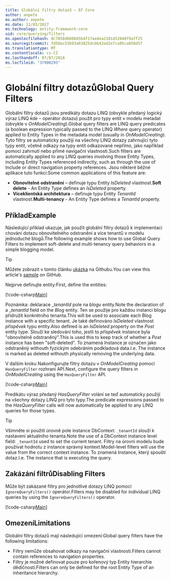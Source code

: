 ```yaml
---
title: Globální filtry dotazů – EF Core
author: anpete
ms.author: anpete
ms.date: 11/03/2017
ms.technology: entity-framework-core
uid: core/querying/filters
ms.openlocfilehash: 0c7858d660665b4f17aedea2101452048f9aff25
ms.sourcegitcommit: fd50ac53b93a03825dcbb42ed2e7ca95ca858d5f
ms.translationtype: MT
ms.contentlocale: cs-CZ
ms.lasthandoff: 07/07/2018
ms.locfileid: "37900295"
---
```

# <a name="global-query-filters"></a><span data-ttu-id="9cc75-102">Globální filtry dotazů</span><span class="sxs-lookup"><span data-stu-id="9cc75-102">Global Query Filters</span></span>

<span data-ttu-id="9cc75-103">Globální filtry dotazů jsou predikáty dotazu LINQ (obvykle předaný logický výraz LINQ *kde* – operátor dotazu) použít pro typy entit v modelu metadat (obvykle v *OnModelCreating*).</span><span class="sxs-lookup"><span data-stu-id="9cc75-103">Global query filters are LINQ query predicates (a boolean expression typically passed to the LINQ *Where* query operator) applied to Entity Types in the metadata model (usually in *OnModelCreating*).</span></span> <span data-ttu-id="9cc75-104">Tyto filtry se automaticky použijí na všechny LINQ dotazy zahrnující tyto typy entit, včetně odkazy na typy entit odkazované nepřímo, jako například pomocí zahrnutí nebo přímé navigační vlastnosti.</span><span class="sxs-lookup"><span data-stu-id="9cc75-104">Such filters are automatically applied to any LINQ queries involving those Entity Types, including Entity Types referenced indirectly, such as through the use of Include or direct navigation property references.</span></span> <span data-ttu-id="9cc75-105">Jsou některé běžné aplikace tuto funkci:</span><span class="sxs-lookup"><span data-stu-id="9cc75-105">Some common applications of this feature are:</span></span>

* <span data-ttu-id="9cc75-106">**Obnovitelné odstranění** – definuje typu Entity *IsDeleted* vlastnost.</span><span class="sxs-lookup"><span data-stu-id="9cc75-106">**Soft delete** - An Entity Type defines an *IsDeleted* property.</span></span>
* <span data-ttu-id="9cc75-107">**Víceklientská architektura** – definuje typu Entity *TenantId* vlastnost.</span><span class="sxs-lookup"><span data-stu-id="9cc75-107">**Multi-tenancy** - An Entity Type defines a *TenantId* property.</span></span>

## <a name="example"></a><span data-ttu-id="9cc75-108">Příklad</span><span class="sxs-lookup"><span data-stu-id="9cc75-108">Example</span></span>

<span data-ttu-id="9cc75-109">Následující příklad ukazuje, jak použít globální filtry dotazů k implementaci chování dotazu obnovitelného odstranění a více tenantů v modelu jednoduché blogů.</span><span class="sxs-lookup"><span data-stu-id="9cc75-109">The following example shows how to use Global Query Filters to implement soft-delete and multi-tenancy query behaviors in a simple blogging model.</span></span>

> [!TIP]
> <span data-ttu-id="9cc75-110">Můžete zobrazit v tomto článku [ukázka](https://github.com/aspnet/EntityFrameworkCore/tree/dev/samples/QueryFilters) na Githubu.</span><span class="sxs-lookup"><span data-stu-id="9cc75-110">You can view this article's [sample](https://github.com/aspnet/EntityFrameworkCore/tree/dev/samples/QueryFilters) on GitHub.</span></span>

<span data-ttu-id="9cc75-111">Nejprve definujte entity:</span><span class="sxs-lookup"><span data-stu-id="9cc75-111">First, define the entities:</span></span>

[!code-csharp[Main](../../../efcore-repo/samples/QueryFilters/Program.cs#Entities)]

<span data-ttu-id="9cc75-112">Poznámka: deklarace __tenantId_ pole na _blogu_ entity.</span><span class="sxs-lookup"><span data-stu-id="9cc75-112">Note the declaration of a __tenantId_ field on the _Blog_ entity.</span></span> <span data-ttu-id="9cc75-113">Ten se použije pro každou instanci blogu přidružit konkrétního tenanta.</span><span class="sxs-lookup"><span data-stu-id="9cc75-113">This will be used to associate each Blog instance with a specific tenant.</span></span> <span data-ttu-id="9cc75-114">Je také definováno _IsDeleted_ vlastnost _příspěvek_ typu entity.</span><span class="sxs-lookup"><span data-stu-id="9cc75-114">Also defined is an _IsDeleted_ property on the _Post_ entity type.</span></span> <span data-ttu-id="9cc75-115">Slouží ke sledování toho, jestli to _příspěvek_ instance byla "obnovitelně odstraněný".</span><span class="sxs-lookup"><span data-stu-id="9cc75-115">This is used this to keep track of whether a _Post_ instance has been "soft-deleted".</span></span> <span data-ttu-id="9cc75-116">To znamená Instance je označen jako odstraněný withouth fyzickým odebráním podkladová data.</span><span class="sxs-lookup"><span data-stu-id="9cc75-116">I.e. The instance is marked as deleted withouth physically removing the underlying data.</span></span>

<span data-ttu-id="9cc75-117">V dalším kroku Nakonfigurujte filtry dotazu v _OnModelCreating_ pomocí ```HasQueryFilter``` rozhraní API.</span><span class="sxs-lookup"><span data-stu-id="9cc75-117">Next, configure the query filters in _OnModelCreating_ using the ```HasQueryFilter``` API.</span></span>

[!code-csharp[Main](../../../efcore-repo/samples/QueryFilters/Program.cs#Configuration)]

<span data-ttu-id="9cc75-118">Predikátu výraz předaný _HasQueryFilter_ volání se teď automaticky použijí na všechny dotazy LINQ pro tyto typy.</span><span class="sxs-lookup"><span data-stu-id="9cc75-118">The predicate expressions passed to the _HasQueryFilter_ calls will now automatically be applied to any LINQ queries for those types.</span></span>

> [!TIP]
> <span data-ttu-id="9cc75-119">Všimněte si použití úrovně pole instance DbContext: ```_tenantId``` slouží k nastavení aktuálního tenanta.</span><span class="sxs-lookup"><span data-stu-id="9cc75-119">Note the use of a DbContext instance level field: ```_tenantId``` used to set the current tenant.</span></span> <span data-ttu-id="9cc75-120">Filtry na úrovni modelu bude používat hodnotu z instance správný kontext.</span><span class="sxs-lookup"><span data-stu-id="9cc75-120">Model-level filters will use the value from the correct context instance.</span></span> <span data-ttu-id="9cc75-121">To znamená Instance, který spouští dotaz.</span><span class="sxs-lookup"><span data-stu-id="9cc75-121">I.e. The instance that is executing the query.</span></span>

## <a name="disabling-filters"></a><span data-ttu-id="9cc75-122">Zakázání filtrů</span><span class="sxs-lookup"><span data-stu-id="9cc75-122">Disabling Filters</span></span>

<span data-ttu-id="9cc75-123">Může být zakázané filtry pro jednotlivé dotazy LINQ pomocí ```IgnoreQueryFilters()``` operátor.</span><span class="sxs-lookup"><span data-stu-id="9cc75-123">Filters may be disabled for individual LINQ queries by using the ```IgnoreQueryFilters()``` operator.</span></span>

[!code-csharp[Main](../../../efcore-repo/samples/QueryFilters/Program.cs#IgnoreFilters)]

## <a name="limitations"></a><span data-ttu-id="9cc75-124">Omezení</span><span class="sxs-lookup"><span data-stu-id="9cc75-124">Limitations</span></span>

<span data-ttu-id="9cc75-125">Globální filtry dotazů mají následující omezení:</span><span class="sxs-lookup"><span data-stu-id="9cc75-125">Global query filters have the following limitations:</span></span>

* <span data-ttu-id="9cc75-126">Filtry nemůže obsahovat odkazy na navigační vlastnosti.</span><span class="sxs-lookup"><span data-stu-id="9cc75-126">Filters cannot contain references to navigation properties.</span></span>
* <span data-ttu-id="9cc75-127">Filtry je možné definovat pouze pro kořenový typ Entity hierarchie dědičnosti.</span><span class="sxs-lookup"><span data-stu-id="9cc75-127">Filters can only be defined for the root Entity Type of an inheritance hierarchy.</span></span>
